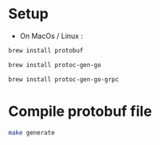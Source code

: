 # Setup

- On MacOs / Linux :

```bash
brew install protobuf
```

```bash
brew install protoc-gen-go
```

```bash
brew install protoc-gen-go-grpc
```

# Compile protobuf file

```bash
make generate
```